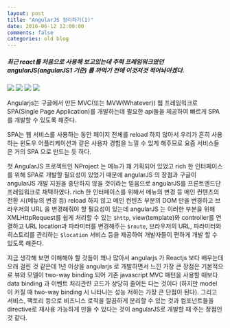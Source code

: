 ```yaml
---
layout: post
title: "AngularJS 정리하기(1)"
date: 2016-06-12 12:00:00
comments: false
categories: old blog
---
```


<h5>최근 react를 처음으로 사용해 보고있는데 
주력 프레임워크였던 angularJS(angularJS1 기준) 를 까먹기 전에 이것저것 적어놔야겠다.</h5>

![](https://drive.google.com/host/0B7CHXCgDreoLSzlucElKTzVtdnc/AngularJS-large.png)
![](https://drive.google.com/host/0B7CHXCgDreoLSzlucElKTzVtdnc)
![](https://drive.google.com/host/0B7CHXCgDreoLX2MxWkU0cGFRdDA/AngularJS-large.png)
![](https://goo.gl/photos/yrU96y4w1b9hccqn9)

Angularjs는 구글에서 만든 MVC(또는 MVW(Whatever)) 웹 프레임워크로 
SPA(Single Page Application)를 개발하는데 필요한 api들을 제공하여 빠르게 SPA를 개발할 수 있도록 해준다. 

SPA는 웹 서비스를 사용하는 동안 페이지 전체를 reload 하지 않아서 우리가 흔히 사용하는 
윈도우 어플리케이션과 같은 사용자 경험을 느낄 수 있게 해주므로 요즘 서비스들은 거의 SPA 으로 만드는 듯 하다. 

첫 AngularJS 프로젝트인 NProject 는 메뉴가 꽤 기획되어 있었고 
rich 한 인터페이스를 위해 SPA로 개발할 필요성이 있었기 때문에 angularJS 의 장점과 구글이 angularJS 개발 지원을 
중단하지 않을 것이라는 믿음으로 angularJS를 프론트엔드단 프레임워크로 채택하였다.
rich 한 인터페이스를 위해서 메뉴의 변경 등 메인 컨텐츠의 전환 시(메뉴의 변경 등) reload 하지 않고 
메인 컨텐츠 부분의 DOM 만을 변경하고 브라우저의 URL 을 변경해줘야 할 필요성이 있는데 
angularJS 는 이러한 부분을 위해 XMLHttpRequest를 쉽게 처리할 수 있는 `$http`, view(template)와 
controller를 연결하고 URL location과 파라미터를 변경해주는 `$route`, 
브라우저의 URL, 파라미터와 히스토리를 관리하는 `$location` 서비스 등을 제공하여 개발자들이 편하게 개발 할 수 있도록 해준다.

지금 생각해 보면 이해해야 할 것들이 꽤나 많아서 angularjs 가 
Reactjs 보다 배우는데 오래 걸린 것 같은데 1년 이상을 angularjs 로 
개발하면서 느낀 가장 큰 장점은 기본적으로 뷰와 모델이 two-way binding 되어 기존 javascript MVC 패턴을 
사용할 때보다 data binding 과 이벤트 처리관련 코드가 상당히 줄어든 다는 것이다
(하지만 model 이 커질 때 two-way binding 시 나타나는 성능 저하는 가장 큰 단점이 된다). 
그리고 서비스, 팩토리 등으로 비즈니스 로직을 깔끔하게 분리할 수 있는 것과 컴포넌트들을 
directive로 재사용 가능하게 만들 수 있다는 것이 angularJS로 개발할 때 주는 장점인 것 같다.